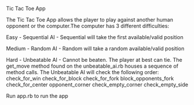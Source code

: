 Tic Tac Toe App

The Tic Tac Toe App allows the player to play against another human opponent or the computer.The computer has 3 different difficulties:

Easy - Sequential AI - 
Sequential will take the first available/valid position

Medium - Random AI - 
Random will take a random available/valid position

Hard - Unbeatable AI - 
Cannot be beaten. The player at best can tie. The get_move method found on the unbeatable_ai.rb houses a sequence of method calls. The Unbeatable AI will check the following order:
check_for_win
check_for_block
check_for_fork
block_opponents_fork
check_for_center
opponent_corner
check_empty_corner
check_empty_side

Run app.rb to run the app

